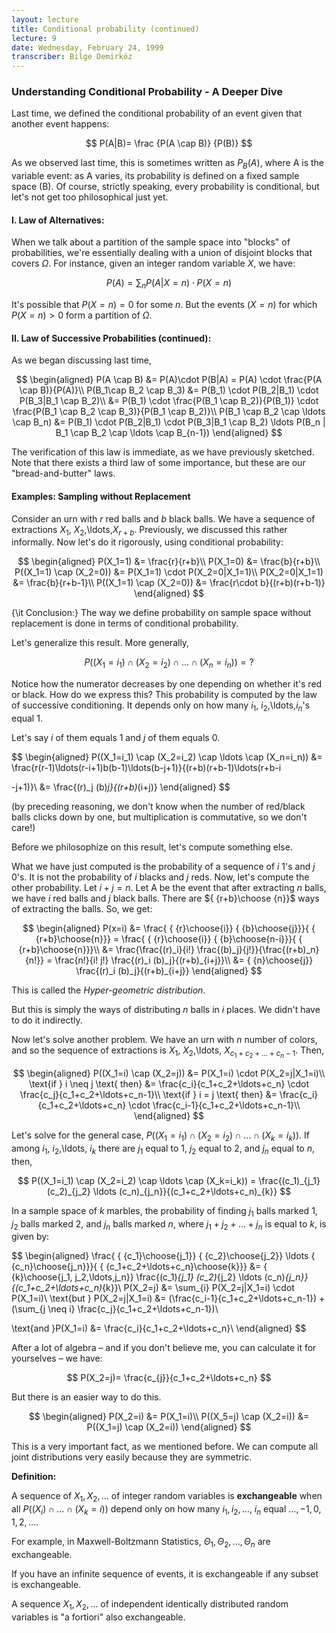```yaml
---
layout: lecture
title: Conditional probability (continued)
lecture: 9
date: Wednesday, February 24, 1999
transcriber: Bilge Demirköz
---
```


### Understanding Conditional Probability - A Deeper Dive

Last time, we defined the conditional probability of an event given that another event happens:

$$
P(A|B)= \frac {P(A \cap B)} {P(B)}
$$

As we observed last time, this is sometimes written as $P_{B}(A)$, where A is the variable event: as A varies, its probability is defined on a fixed sample space (B). Of course, strictly speaking, every probability is conditional, but let's not get too philosophical just yet.

#### I. Law of Alternatives:
When we talk about a partition of the sample space into "blocks" of probabilities, we're essentially dealing with a union of disjoint blocks that covers $\Omega$. For instance, given an integer random variable $X$, we have:

$$
P(A)= \sum_{n} P(A|X=n)\cdot P(X=n)
$$

It's possible that $P(X=n)=0$ for some $n$. But the events $(X=n)$ for which $P(X=n)>0$ form a partition of $\Omega$. 

#### II. Law of Successive Probabilities (continued):
As we began discussing last time,

$$
\begin{aligned}
P(A \cap B) &= P(A)\cdot P(B|A) = P(A) \cdot \frac{P(A \cap B)}{P(A)}\\ 
P(B_1\cap B_2 \cap B_3) &= P(B_1) \cdot P(B_2|B_1) \cdot P(B_3|B_1 \cap B_2)\\ 
&= P(B_1) \cdot \frac{P(B_1 \cap B_2)}{P(B_1)} \cdot \frac{P(B_1 \cap B_2 \cap B_3)}{P(B_1 \cap B_2)}\\ 
P(B_1 \cap B_2 \cap \ldots \cap B_n) &= P(B_1) \cdot P(B_2|B_1) \cdot P(B_3|B_1 \cap B_2) \ldots P(B_n | B_1 \cap B_2 \cap \ldots \cap B_{n-1})
\end{aligned}
$$

The verification of this law is immediate, as we have previously sketched. Note that there exists a third law of some importance, but these are our "bread-and-butter" laws.

#### Examples: Sampling without Replacement
Consider an urn with $r$ red balls and $b$ black balls. We have a sequence of extractions $X_1$, $X_2$,\ldots,$X_{r+b}$. Previously, we discussed this rather informally. Now let's do it rigorously, using conditional probability:

$$
\begin{aligned}
P(X_1=1) &= \frac{r}{r+b}\\
P(X_1=0) &= \frac{b}{r+b}\\
P((X_1=1) \cap (X_2=0)) &= P(X_1=1) \cdot P(X_2=0|X_1=1)\\
P(X_2=0|X_1=1) &= \frac{b}{r+b-1}\\
P((X_1=1) \cap (X_2=0)) &= \frac{r\cdot b}{(r+b)(r+b-1)}
\end{aligned}
$$

{\it Conclusion:} The way we define probability on sample space without replacement is done in terms of conditional probability.

Let's generalize this result. More generally, 

$$
P((X_{1}=i_{1}) \cap (X_{2}=i_{2}) \cap \ldots \cap (X_{n}=i_{n})) = ?
$$

Notice how the numerator decreases by one depending on whether it's red or black. How do we express this? This probability is computed by the law of successive conditioning. It depends only on how many $i_1$, $i_2$,\ldots,$i_n$'s equal $1$. 

Let's say $i$ of them equals $1$ and $j$ of them equals $0$.

$$
\begin{aligned}
P((X_1=i_1) \cap (X_2=i_2) \cap \ldots \cap (X_n=i_n)) &= 
\frac{r(r-1)\ldots(r-i+1)b(b-1)\ldots(b-j+1)}{(r+b)(r+b-1)\ldots(r+b-i

-j+1)}\\
&= \frac{(r)_j (b)_j}{(r+b)_(i+j)}
\end{aligned}
$$

(by preceding reasoning, we don't know when the number of red/black balls clicks down by one, but multiplication is commutative, so we don't care!)

Before we philosophize on this result, let's compute something else.

What we have just computed is the probability of a sequence of $i$ 1's and $j$ 0's. It is not the probability of $i$ blacks and $j$ reds. Now, let's compute the other probability. Let $i+j=n$. Let A be the event that after extracting $n$ balls, we have $i$ red balls and $j$ black balls. There are ${ {r+b}\choose {n}}$ ways of extracting the balls. So, we get:

$$
\begin{aligned}
P(x=i) &= \frac{ { {r}\choose{i}} { {b}\choose{j}}}{ { {r+b}\choose{n}}} = \frac{ { {r}\choose{i}} { {b}\choose{n-i}}}{ { {r+b}\choose{n}}}\\
&= \frac{\frac{(r)_i}{i!} \frac{(b)_j}{j!}}{\frac{(r+b)_n}{n!}} = \frac{n!}{i! j!} \frac{(r)_i (b)_j}{(r+b)_{i+j}}\\
&= { {n}\choose{j}} \frac{(r)_i (b)_j}{(r+b)_{i+j}}
\end{aligned}
$$

This is called the *Hyper-geometric distribution*.

But this is simply the ways of distributing $n$ balls in $i$ places. We didn't have to do it indirectly.

Now let's solve another problem. We have an urn with $n$ number of colors, and so the sequence of extractions is $X_1$, $X_2$,\ldots, $X_{c_1+c_2+\ldots+c_n-1}$. Then,

$$
\begin{aligned}
P((X_1=i) \cap (X_2=j)) &= P(X_1=i) \cdot P(X_2=j|X_1=i)\\ 
\text{if } i \neq j \text{ then} &= \frac{c_i}{c_1+c_2+\ldots+c_n} \cdot \frac{c_j}{c_1+c_2+\ldots+c_n-1}\\
\text{if } i = j \text{ then} &= \frac{c_i}{c_1+c_2+\ldots+c_n} \cdot \frac{c_i-1}{c_1+c_2+\ldots+c_n-1}\\ 
\end{aligned}
$$

Let's solve for the general case, $P((X_1=i_1) \cap (X_2=i_2) \cap \ldots \cap (X_k=i_k))$. If among $i_1$, $i_2$,\ldots, $i_k$ there are $j_1$ equal to 1, $j_2$ equal to 2, and $j_n$ equal to $n$, then,

$$
P((X_1=i_1) \cap (X_2=i_2) \cap \ldots \cap (X_k=i_k)) = \frac{(c_1)_{j_1} (c_2)_{j_2} \ldots (c_n)_{j_n}}{(c_1+c_2+\ldots+c_n)_{k}}
$$

In a sample space of $k$ marbles, the probability of finding $j_1$ balls marked 1, $j_2$ balls marked 2, and $j_n$ balls marked $n$, where $j_1+j_2+\ldots+j_n$ is equal to $k$, is given by:

$$
\begin{aligned}
\frac{ { {c_1}\choose{j_1}} { {c_2}\choose{j_2}} \ldots { {c_n}\choose{j_n}}}{ { {c_1+c_2+\ldots+c_n}\choose{k}}} &= { {k}\choose{j_1, j_2,\ldots,j_n}} \frac{(c_1)_{j_1} (c_2)_{j_2} \ldots (c_n)_{j_n}}{(c_1+c_2+\ldots+c_n)_{k}}\\
P(X_2=j) &= \sum_{i} P(X_2=j|X_1=i) \cdot P(X_1=i)\\
\text{but } P(X_2=j|X_1=i) &= (\frac{c_i-1}{c_1+c_2+\ldots+c_n-1}) + (\sum_{j \neq i} \frac{c_j}{c_1+c_2+\ldots+c_n-1})\\


\text{and }P(X_1=i) &= \frac{c_i}{c_1+c_2+\ldots+c_n}\\
\end{aligned}
$$

After a lot of algebra – and if you don't believe me, you can calculate it for yourselves – we have:

$$
P(X_2=j)= \frac{c_{j}}{c_1+c_2+\ldots+c_n}
$$

But there is an easier way to do this. 

$$
\begin{aligned}
P(X_2=i) &= P(X_1=i)\\
P((X_5=j) \cap (X_2=i)) &= P((X_1=j) \cap (X_2=i))
\end{aligned}
$$

This is a very important fact, as we mentioned before. We can compute all joint distributions very easily because they are symmetric.

**Definition:**

A sequence of $X_1, X_2,\ldots$ of integer random variables is **exchangeable** when all $P((X_i) \cap \ldots \cap (X_k=i))$ depend only on how many $i_1, i_2,\ldots$, $i_n$ equal $\ldots, -1, 0, 1, 2, \ldots$.

For example, in Maxwell-Boltzmann Statistics, $\Theta_1, \Theta_2,\ldots, \Theta_n$ are exchangeable.

If you have an infinite sequence of events, it is exchangeable if any subset is exchangeable.

A sequence $X_1, X_2,\ldots$ of independent identically distributed random variables is "a fortiori" also exchangeable.
